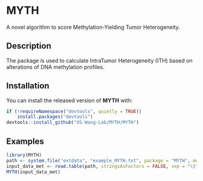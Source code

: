 # MYTH
A novel algorithm to score Methylation-Yielding Tumor Heterogeneity.

## Description
The package is used to calculate IntraTumor Heterogeneity (ITH) based on alterations of DNA methylation profiles.

## Installation
You can install the released version of **MYTH** with:
```r
if (!requireNamespace("devtools", quietly = TRUE))
    install.packages("devtools")
devtools::install_github("XS-Wang-Lab/MYTH/MYTH")
```

## Examples
```r
library(MYTH)
path <- system.file("extdata", "example_MYTH.txt", package = "MYTH", mustWork = TRUE)
input_data_met <- read.table(path, stringsAsFactors = FALSE, sep = "\t", header = TRUE, quote = "", row.names = 1)
MYTH(input_data_met)
```

